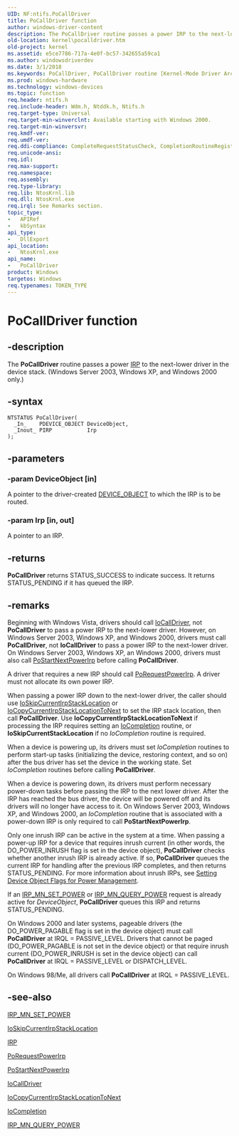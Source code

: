 ```yaml
---
UID: NF:ntifs.PoCallDriver
title: PoCallDriver function
author: windows-driver-content
description: The PoCallDriver routine passes a power IRP to the next-lower driver in the device stack. (Windows Server 2003, Windows XP, and Windows 2000 only.).
old-location: kernel\pocalldriver.htm
old-project: kernel
ms.assetid: e5ce7786-717a-4e0f-bc57-342655a59ca1
ms.author: windowsdriverdev
ms.date: 3/1/2018
ms.keywords: PoCallDriver, PoCallDriver routine [Kernel-Mode Driver Architecture], kernel.pocalldriver, portn_2045d7d3-993d-49e6-aaf5-52d3c1316382.xml, wdm/PoCallDriver
ms.prod: windows-hardware
ms.technology: windows-devices
ms.topic: function
req.header: ntifs.h
req.include-header: Wdm.h, Ntddk.h, Ntifs.h
req.target-type: Universal
req.target-min-winverclnt: Available starting with Windows 2000.
req.target-min-winversvr: 
req.kmdf-ver: 
req.umdf-ver: 
req.ddi-compliance: CompleteRequestStatusCheck, CompletionRoutineRegistered, DeleteDevice, ForwardedAtBadIrql, ForwardedAtBadIrqlAllocate, ForwardedAtBadIrqlFsdAsync, ForwardedAtBadIrqlFsdSync, IoAllocateForward, IoAllocateIrpSignalEventInCompletionTimeout, IoBuildDeviceControlWait, IoBuildDeviceControlWaitTimeout, IoBuildFsdForward, IoBuildSynchronousFsdRequestWait, IoBuildSynchronousFsdRequestWaitTimeout, IoSetCompletionRoutineExCheck, IrpProcessingComplete, LowerDriverReturn, MarkDevicePower, MarkingQueuedIrps, MarkIrpPending, MarkIrpPending2, MarkPower, MarkPowerDown, MarkQueryRelations, MarkStartDevice, PendedCompletedRequest, PendedCompletedRequest2, PendedCompletedRequest3, PendedCompletedRequestEx, PnpIrpCompletion, PowerDownFail, PowerUpFail, RemoveLockForward, RemoveLockForward2, RemoveLockForwardDeviceControl, RemoveLockForwardDeviceControl2, RemoveLockForwardDeviceControlInternal, RemoveLockForwardDeviceControlInternal2, RemoveLockForwardRead, RemoveLockForwardRead2, RemoveLockForwardWrite, RemoveLockForwardWrite2, RemoveLockMnRemove2, RemoveLockMnSurpriseRemove, RemoveLockQueryMnRemove, TargetRelationNeedsRef, WmiForward, HwStorPortProhibitedDDIs
req.unicode-ansi: 
req.idl: 
req.max-support: 
req.namespace: 
req.assembly: 
req.type-library: 
req.lib: NtosKrnl.lib
req.dll: NtosKrnl.exe
req.irql: See Remarks section.
topic_type:
-	APIRef
-	kbSyntax
api_type:
-	DllExport
api_location:
-	NtosKrnl.exe
api_name:
-	PoCallDriver
product: Windows
targetos: Windows
req.typenames: TOKEN_TYPE
---
```


# PoCallDriver function


## -description


The <b>PoCallDriver</b> routine passes a power <a href="..\wdm\ns-wdm-_irp.md">IRP</a> to the next-lower driver in the device stack. (Windows Server 2003, Windows XP, and Windows 2000 only.)


## -syntax


````
NTSTATUS PoCallDriver(
  _In_    PDEVICE_OBJECT DeviceObject,
  _Inout_ PIRP           Irp
);
````


## -parameters




### -param DeviceObject [in]

A pointer to the driver-created <a href="..\wdm\ns-wdm-_device_object.md">DEVICE_OBJECT</a> to which the IRP is to be routed.


### -param Irp [in, out]

A pointer to an IRP. 


## -returns



<b>PoCallDriver</b> returns STATUS_SUCCESS to indicate success. It returns STATUS_PENDING if it has queued the IRP.




## -remarks



Beginning with Windows Vista, drivers should call <a href="..\wdm\nf-wdm-iocalldriver.md">IoCallDriver</a>, not <b>PoCallDriver</b> to pass a power IRP to the next-lower driver. However, on Windows Server 2003, Windows XP, and Windows 2000, drivers must call <b>PoCallDriver</b>, not <b>IoCallDriver</b>  to pass a power IRP to the next-lower driver. On Windows Server 2003, Windows XP, an Windows 2000, drivers must also call <a href="..\wdm\nf-wdm-postartnextpowerirp.md">PoStartNextPowerIrp</a> before calling <b>PoCallDriver</b>.

A driver that requires a new IRP should call <a href="..\wdm\nf-wdm-porequestpowerirp.md">PoRequestPowerIrp</a>. A driver must not allocate its own power IRP.

When passing a power IRP down to the next-lower driver, the caller should use <a href="https://msdn.microsoft.com/library/windows/hardware/ff550355">IoSkipCurrentIrpStackLocation</a> or <a href="..\wdm\nf-wdm-iocopycurrentirpstacklocationtonext.md">IoCopyCurrentIrpStackLocationToNext</a> to set the IRP stack location, then call <b>PoCallDriver</b>. Use <b>IoCopyCurrentIrpStackLocationToNext</b> if processing the IRP requires setting an <a href="..\wdm\nc-wdm-io_completion_routine.md">IoCompletion</a> routine, or <b>IoSkipCurrentStackLocation</b> if no <i>IoCompletion</i> routine is required.

When a device is powering up, its drivers must set <i>IoCompletion</i> routines to perform start-up tasks (initializing the device, restoring context, and so on) after the bus driver has set the device in the working state. Set <i>IoCompletion</i> routines before calling <b>PoCallDriver</b>.

When a device is powering down, its drivers must perform necessary power-down tasks before passing the IRP to the next lower driver. After the IRP has reached the bus driver, the device will be powered off and its drivers will no longer have access to it. On Windows Server 2003, Windows XP, and Windows 2000, an <i>IoCompletion</i> routine that is associated with a power-down IRP is only required to call <b>PoStartNextPowerIrp</b>.

Only one inrush IRP can be active in the system at a time. When passing a power-up IRP for a device that requires inrush current (in other words, the DO_POWER_INRUSH flag is set in the device object), <b>PoCallDriver</b> checks whether another inrush IRP is already active. If so, <b>PoCallDriver</b> queues the current IRP for handling after the previous IRP completes, and then returns STATUS_PENDING. For more information about inrush IRPs, see <a href="https://msdn.microsoft.com/library/windows/hardware/ff563746">Setting Device Object Flags for Power Management</a>. 

If an <a href="https://msdn.microsoft.com/library/windows/hardware/ff551744">IRP_MN_SET_POWER</a> or <a href="https://msdn.microsoft.com/library/windows/hardware/ff551699">IRP_MN_QUERY_POWER</a> request is already active for <i>DeviceObject</i>, <b>PoCallDriver</b> queues this IRP and returns STATUS_PENDING.

On Windows 2000 and later systems, pageable drivers (the DO_POWER_PAGABLE flag is set in the device object) must call <b>PoCallDriver</b> at IRQL = PASSIVE_LEVEL. Drivers that cannot be paged (DO_POWER_PAGABLE is not set in the device object) or that require inrush current (DO_POWER_INRUSH is set in the device object) can call <b>PoCallDriver</b> at IRQL = PASSIVE_LEVEL or DISPATCH_LEVEL.

On Windows 98/Me, all drivers call <b>PoCallDriver</b> at IRQL = PASSIVE_LEVEL.




## -see-also

<a href="https://msdn.microsoft.com/library/windows/hardware/ff551744">IRP_MN_SET_POWER</a>



<a href="https://msdn.microsoft.com/library/windows/hardware/ff550355">IoSkipCurrentIrpStackLocation</a>



<a href="..\wdm\ns-wdm-_irp.md">IRP</a>



<a href="..\wdm\nf-wdm-porequestpowerirp.md">PoRequestPowerIrp</a>



<a href="..\wdm\nf-wdm-postartnextpowerirp.md">PoStartNextPowerIrp</a>



<a href="..\wdm\nf-wdm-iocalldriver.md">IoCallDriver</a>



<a href="..\wdm\nf-wdm-iocopycurrentirpstacklocationtonext.md">IoCopyCurrentIrpStackLocationToNext</a>



<a href="..\wdm\nc-wdm-io_completion_routine.md">IoCompletion</a>



<a href="https://msdn.microsoft.com/library/windows/hardware/ff551699">IRP_MN_QUERY_POWER</a>



 

 


